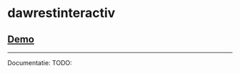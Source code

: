 # dawrestinteractiv

## [Demo](https://volosincu.github.io/dawrestinteractiv/) 

--------------


Documentatie: 
TODO:

 
